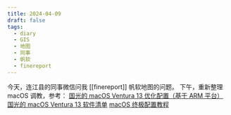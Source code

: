 ```yaml
---
title: 2024-04-09
draft: false
tags:
  - diary
  - GIS
  - 地图
  - 同事
  - 帆软
  - finereport
---
```

今天，连江县的同事微信问我 [[finereport]] 帆软地图的问题。 
下午，重新整理 macOS 调教，参考：
[国光的 macOS Ventura 13 优化配置（基于 ARM 平台）](https://www.sqlsec.com/2023/07/ventura.html)
[国光的 macOS Ventura 13 软件清单](https://www.sqlsec.com/2023/09/softmac.html)
[macOS 终极配置教程](https://44maker.github.io/wiki/Mac/index.html)
